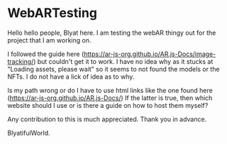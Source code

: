 # WebARTesting

Hello hello people, Blyat here. 
I am testing the webAR thingy out for the project that I am working on.

I followed the guide here (https://ar-js-org.github.io/AR.js-Docs/image-tracking/) but couldn't get it to work.
I have no idea why as it stucks at "Loading assets, please wait" so it seems to not found the models or the NFTs.
I do not have a lick of idea as to why.

Is my path wrong or do I have to use html links like the one found here (https://ar-js-org.github.io/AR.js-Docs/) 
If the latter is true, then which website should I use or is there a guide on how to host them myself? 

Any contribution to this is much appreciated.
Thank you in advance. 

BlyatifulWorld.

